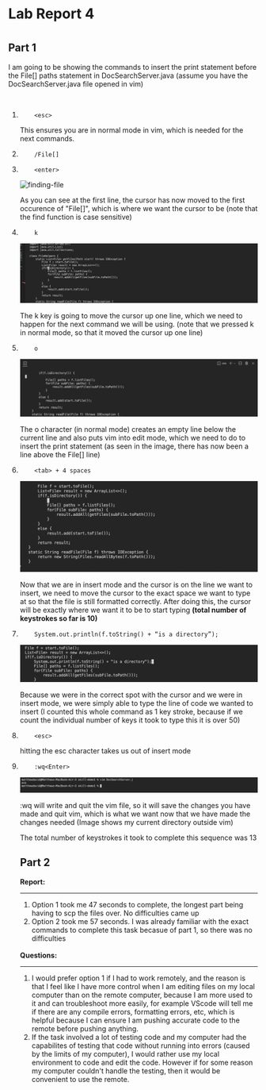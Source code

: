<h1>Lab Report 4<h1>
<h2><strong>Part 1</strong></h2>

<p>I am going to be showing the commands to insert the print statement before the File[] paths statement in DocSearchServer.java (assume you have the DocSearchServer.java file opened in vim)</p>
<br>

<ol>
<li>   
        
        <esc>

This ensures you are in normal mode in vim, which is needed for the next commands.
<li>
        
        /File[]

<li>

        <enter>

![finding-file](/cse15l-lab-reports/findingfile.png)

As  you can see at the first line, the cursor has now moved to the first occurence of "File[]", which is where we want the cursor to be (note that the find function is case sensitive)

<li>
        
        k 

![moving-up](k.png)

The k key is going to move the cursor up one line, which we need to happen for the next command we will be using. (note that we pressed k in normal mode, so that it moved the cursor up one line)

<li>

        o
![creating-new-line](o.png)

The o character (in normal mode) creates an empty line below the current line and also puts vim into edit mode, which we need to do to insert the print statement (as seen in the image, there has now been a line above the File[] line)

<li>
        
        <tab> + 4 spaces 
![tabing](tab.png)
    
Now that we are in insert mode and the cursor is on the line we want to insert, we need to move the cursor to the exact space we want to type at so that the file is still formatted correctly. After doing this, the cursor will be exactly where we want it to be to start typing <b>(total number of keystrokes so far is 10)</b>

<li>

        System.out.println(f.toString() + “is a directory”);
![writing-print-statement](print.png)

Because we were in the correct spot with the cursor and we were in insert mode, we were simply able to type the line of code we wanted to insert (I counted this whole command as 1 key stroke, because if we count the individual number of keys it took to type this it is over 50)

<li>
       
        <esc>
hitting the esc character takes us out of insert mode

<li>

        :wq<Enter>
![file-saved](wq.png)

:wq will write and quit the vim file, so it will save the changes you have made and quit vim, which is what we want now that we have made the changes needed (Image shows my current directory outside vim)

The total number of keystrokes it took to complete this sequence was 13
<br>
<h2><strong>Part 2</strong></h2>

<strong>Report: </strong>

---
1. Option 1 took me 47 seconds to complete, the longest part being having to scp the files over. No difficulties came up
2. Option 2 took me 57 seconds. I was already familiar with the exact commands to complete this task becasue of part 1, so there was no difficulties

<br>
<strong>Questions: </strong>

---
1. I would prefer option 1 if I had to work remotely, and the reason is that I feel like I have more control when I am editing files on my local computer than on the remote computer, because I am more used to it and can troubleshoot more easily, for example VScode will tell me if there are any compile errors, formatting errors, etc, which is helpful because I can ensure I am pushing accurate code to the remote before pushing anything.
2. If the task involved a lot of testing code and my computer had the capabilites of testing that code without running into errors (caused by the limits of my computer), I would rather use my local environment to code and edit the code. However if for some reason my computer couldn't handle the testing, then it would be convenient to use the remote.
 

